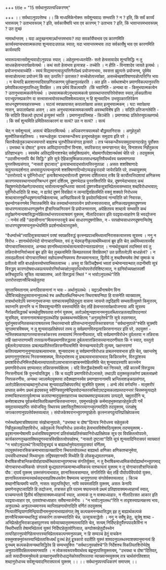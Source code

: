 +++
title = "15 सर्वथानुपपत्त्यधिकरणम्"

+++
।। सर्वथाऽनुपपत्तेश्च ।। किं माध्यमिकेनोक्त्तः सर्वशून्यवादः सम्भवति ? न ? इति, किं सर्वं कार्य्यं भावरूपम् ? उताभावरूपम् ? इति, सर्वकार्येष्वपि भाव एव कारणम् ? उताभाव ? इति, किं भावान्तरमभावरूपम् ? उत तुच्छं

नामार्थान्तरम् । यदा अतुच्छनामाऽर्थान्तरमभावः? तदा सवर्कार्येप्वभाव एव कारणमिति कार्य्यस्याप्यभावात्मकतया शून्यवादःउपपन्नः स्यात्; यदा भावान्तरमभावः तदा सर्वकार्येषु भाव एव कारणमिति कार्यस्यापि

भावरूपत्वात्सर्वशून्यवादोऽनुपपन्नः स्यात् । अहेतुस्नाध्यतयेति- सतो हेत्वसावादेव शून्यसिद्धिः न तु साधकहेत्वन्तरापेक्षयेत्यर्थः । कथं सतो हेत्वभाव इत्यत्राह - तच्चेति । न हीति - विनाशादेव जायते इत्यर्थः । प्रयोजनाभावाच्चेति - स्वयं विद्यामानत्वादुत्पत्तिनैरपेक्ष्यं प्रयोजनाभावः, स्वसत्ता ह्मुत्पत्तेः प्रयोजनम्, पूर्वमेव सत्त्वान्नोत्पत्त्या प्रयोजनं किं सत् उत्पत्तिः? उतासतः? सच्चेन्नोत्पत्त्यपेक्षा, असच्चेच्छशविषाणवन्नोत्पत्तिग्ति भावः । न चेत्यादि ब्रलाशानयादिवाछगिराकाणम् पूर्वपक्षगुपसंहरति । अत इति - सर्वथाशब्देन प्रमाणविकल्पानुपपत्तिः प्रमेयविकल्पानुपपत्तिधतु विवक्षित । तत्र प्रमेयं विकल्पयति ।किं भवानिति - अन्यथा वा - किमुभयात्मकत्वेन ? उतानुभयात्मकत्वेनेत्यर्थः । उभयात्मकत्वेऽनुभयात्मकत्वे छावस्थान्तरापत्तिरेवोक्त्ता स्यात्,लोकप्रतीत्या पराभ्युपगमप्रकारेण वा सत्त्वासत्त्वयोरवस्थाविशषेरूपत्वात्,न हि शून्यवादिनः उभयुपकारतिरेकेण साधनदूषणव्यवहारसम्भवः । घटत्वं स्वपक्षयासत् कपालापेक्षया असत् इत्युभयात्मकम् । घटः स्वापेक्षया नासन्, कपालापेक्षया असन् । अतः अनुभयात्मकत्वमकत्वमपि अवस्थाविशेष इति । सदिति प्रतिजानतेवेति - किं सदिति विकल्पो दृष्टार्थ इत्युक्त्तं भवति । प्रमाणनुपपत्तिमाह - किञ्चेति । प्रमाणशब्दः प्रतितेरप्युपलक्षणार्थः । किं सर्वं शून्यमिति प्रमितिस्तत्कारणं वा सत्यं? उत न सत्यं? । सत्यं

चेत् न सर्वशून्यत्वं, असत्यं चेन्नितरामित्यर्थः । अधिकरणत्रयात्मको बौद्धमतनिरासः । अणुहेतुको मूतमौतिकसंहतिरूपः । स्कन्धहेतुकः पञ्चस्कन्धीरूप इत्युभयहेतुकः समुदाय इति परे । चित्तचैत्तहेतुकञ्चाभजयन्तरो बाह्यश्च भूतभौतिकसंगात् इत्यपरे । तत्र प्चस्कन्धीरूपसमुदायानदरहेतुः पूर्वोक्त्तः । उभयथा च दोषात्" इत्यत्र आविद्यारागादीनां विनाशः, सपरिकरात् सम्यग्ज्ञानात् चेत्, विनाशस्य निर्हेतुकत्व प्रतिज्ञाभङ्गः । स्वयमेव अतिद्याविनाशश्चेत् सर्वमुक्त्तिप्रसंगः, मोक्षमार्गोपदेशानर्थक्यं चेति परे । तदयुक्त्तम् "उदासीनानामपि चैवं सिद्धिः" इति सूत्रे ऐहिकामुष्मिकफलसाधनप्रवृत्तिवैयर्थ्यस्य वक्ष्यमाणतया पुनरुक्त्तिप्रसंगात्, "नासतो दृष्टत्वात्" इत्यत्राभावाद्भावोत्पत्तिरनुपपन्ना । असतः शशविषाणादेः सदुत्पत्त्यदर्शनात् अभावादुत्पत्त्यभ्युपगमे शशविषाणादिभ्योऽप्यङ्कुरादयो जायेरन्निति परे, तच्चायुक्त्तम् "उत्तरोत्पादे च पूर्वनिरोधात्" इत्यत्रैवाभाद्भावोत्पत्तौ दूषणस्य दर्शितत्वात् तत्रैव हि कार्योत्पत्तिदशायां क्षणिकस्य कारणस्यावस्थानाभावनिबन्धनं दूषणं दर्शितम्, दूषणभेदान्न पुनरुक्त्तिरिति चेन्न, दूषणभेदाभावात् कथं चिद्दूषणभेदोत्पेक्षणेऽप्यभावाद् भावोत्पत्त्यनुबन्धितया सवर्स्य दूषणस्यैकसूत्राभिप्रेतत्वसम्भवात् शब्दविरोधाभावात्; पूर्वनिरोधादिति हि शब्दः, न ह्यत्रेदं दूषणं विवक्षितं न त्वन्याद्विवक्षितमिति वक्त्तुं शक्यते निरोधस्य शाब्दत्वात्तनुबन्धिदूषणत्याभिब्रेतत्वाच्च, आभिप्रायिकत्वे हि इयदेवाभिप्रेतव्यं नान्यदिति को निवारकः, पृथन्योगकरणमेव निवातकमिति चेन्न तस्यार्थान्तरपरत्वेन प्रयोजनवत्तरत्वात्, क्षणिकत्वप्रयुक्त्तदूषणस्य साधारणत्वादसाधरणदूषणेन इौत्रान्तिकनिरसनं हि प्रयोजनवत्तरम्, अपेक्षितस्य शाब्दत्वे सम्भवति कथं तदुपेक्षणेनान्यश्रासिद्धानपेक्षितार्थान्तरपरत्वाश्रयणं युक्त्तम्, नीलादिराकार इति पदद्वयाध्याहारेण हि भवद्योजना ः नन्वेवं तर्हि "उदासीनाना"मित्यनन्तरसूत्रे कथं साधारणदूषणोक्त्तिः, न - परपक्षेप्वसाधारणदूषणान्वितेषु साधारणदूषणमप्यनुसन्धेयमिति प्रदर्शनार्थत्वात्तदुक्त्तेः,

"वैधर्म्याच्चे"त्यादिसूत्रव्याख्यानं परषां स्वपक्षविरुद्धं कृत्स्नप्रपञ्चमिथ्यात्वनिरासकत्वात्तस्य सूत्रस्य । ननु न विरोधः - ज्ञानार्थयोरभेदो योगाचाराभिमतः, वयं तु भेदमङ्गीकृत्यार्थमिथ्यात्वं ब्रूम इति चेत् अर्थमिथ्यात्वस्यैव योगाचाराभिमतत्वात्, अन्यथा ज्ञानमिथ्यात्वार्थसत्यत्वयोरन्यतरप्रसंगात् । नन्वर्थतुच्छत्वं तदभिमतं वयं तु तन्निरासेनानिर्वाच्यत्वं ब्रूम इति चेत् तुच्छत्वमिति किमप्रतरतत्वं विवक्षितम्? उत प्रतीतत्वेऽपि बाधार्हत्वं? । न तावदप्रतीतत्वं योगाचाराभिमतं सहोपलम्भनियमस्य तैरुच्यमानत्वात्, द्वितीये तु शब्दवैषम्यमेव तेषां युष्माकं च प्रतीतत्वे सति बाधार्हत्वस्योभयाभिमतत्वाच्च । अस्तु वा किञ्चिद्वैषम्यं भवतां ग्रन्थेप्वन्यग्रन्थात् तदानीमपि सूत्रं विरुद्धम् कारणदोषवाधकप्रत्यययोरनिर्वाच्यपक्षेऽप्युपाधित्वोपपत्तेरविशिष्टत्वात्, न ह्यनिर्वाच्यपक्षास्पर्शी कश्चिदुपाधिः सूत्रितः व्याख्यातश्च, अतो विरुद्धत्वं स्थितं " न भावोऽनुपलब्धे"रिति उत्तरोत्तरज्ञानवैचित्र्यहेतुतया

सुगताभिमतानाम् अनादिवासनानां न भावः - अर्थानुपलब्धेः । यद्वाऽर्थेनाश्रयेण विना धीवैचित्र्यहेतुभूतवासनानुपलब्धे श्च अर्थोपलब्धिनिबन्धना स्थिराश्रयनिष्ठा हि वासनेति व्याख्यातम्, तत्रार्थाभावेऽपि स्वप्नानुभवजन्याः पाश्चात्यस्मृतिहेतुभूता वासना जायन्ते तद्वदिहापि सम्भवतीत्युक्त्ते किमुत्तरम्, स्वाप्नानि ज्ञानानि च न विषयशून्यानीति वक्त्तव्यमिति चेत् तर्हि हेत्वन्तरसापेक्षयोजनाया अपि सूत्रस्य नैरपेक्ष्यसिद्धयर्थं चरमहेतुविषयतया वर्णनं युक्त्तम्, अतोऽर्थशून्यज्ञानानमनुपलब्धिपराहतत्वप्रतिपादनपरं सूत्रमिदम्, वासनानामाश्रयानुपलब्धेरिह पृथक्कथनमपेक्षितम् "अनुस्मृतेश्चे"ति सूत्रे तदवगमात्, पूर्वानुमवजनितसस्काराश्रयतस्य स्थिरस्याभावे प्रतिसन्धानानुपपत्तिस्तत्रावगता "सर्वथानुपपत्ते"श्चेति सूत्रमपि सुगतमात्रविषयम्, न तु शून्यवादप्रतिक्षेपपरं तस्य तु सर्वप्रमाणविरुद्वत्वान्निरसनानादर इति परे, तदयुक्त्तं - नास्तिक्यकाष्ठागतस्यासत्तर्काकरस्य तस्यावश्यं निरसनीयत्वात्, यदि सर्वप्रमाणविरोधेन दुर्वलतया न तन्निरासः तर्हि पक्षान्तराणामपि तत्तत्प्रत्यनीकप्रमाणविरुद्धतया दुर्बलत्वात्तन्निरासस्यानादरणीयता किं न स्यात्, वस्तुतो दुर्बलत्वेऽप्यापाततः प्राबल्यप्रतीतेस्तन्निरसनीयत्वमिति चेत्तच्छन्यवादेऽपि तुल्यम्, पक्षान्तराणां कतिपयप्रमाणानुनुण्यात्प्राबल्यावभासः, शून्यवादस्य तु सर्वप्रमाणविरोधान्न प्राबलनयावभास इति चेत्, पक्षान्तरेषु प्रमाणानुगुणांशस्य निरसनमशक्यम्, विरुद्भांशस्य तु प्राबल्यावभासाभावात् किन्निरसनेन, विरुद्धांशस्य प्रमाशविरोधनिमित्तदौर्बल्यस्यापाततोऽतवभासात्तज्ज्ञाबनमपेक्षितमिति चेत् शून्यवादस्यापि कात्स्येन प्रमाणविरोधस्य ज्ञाप्यत्वात् तन्निरसनमपेक्षितम् । यदि विरुद्धैकदेशमपि मतं निास्यते, तर्हि कार्त्स्ये विरुद्धस्य निरसनीयत्वं किं पुनर्न्यायसिद्धम् । किं च यद्यपि प्रमाणविरोधोऽभासते, तथाऽपि दतुक्त्तकुतर्काणां प्रबलत्वभ्रमो निरपकरणीयः, अन्यथा ज्वालामेदयुक्त्तया तदैक्यज्ञानस्येव प्रमाणज्ञानानामपि भ्रान्तित्वशङ्काप्रसंगात्, अतोऽपेक्षितत्वाच्छब्दानुरोधाच्च शून्यवादप्रतिक्षेपपरमिदं सूत्रमिति युक्त्तम् । अन्ये त्वेवं वर्णयन्ति - मातृशरीरं प्राप्तात् कर्मणः प्रथमं हृदयवस्तु स्वीन्त्रियपुरुषेन्द्रिययोदन्यतरसचिवोऽष्टद्रव्यकलाप्रस्तदनन्तरं चित्तमप्युत्पद्यते तस्माचितचत्तात्पूर्वत्माच्च कलापान्मातृयुक्त्ताहाराच्च यथायथमष्टद्रव्यकलाप उत्पद्यते, चक्षुतादीनि च, कर्मशाबादश्च पूर्वकर्मवासितविलक्षणचित्तसन्तानपरः, एवमुभयहेतुके कर्ममातृभुक्त्ताहारहेतुकेऽपि गर्भे समुदायस्याप्राप्तिः संयोजयितुः स्थिरस्य प्रशासितुरीश्वरस्यानभ्युपगमादिति तदयुक्त्तम्, परपक्षेषु जगत्कारणानुपपत्तेर्वक्त्तव्यत्वात् । संयोजकेश्वरानभ्युपगण्यूपहेतोः कृत्स्नजगदुत्पत्तिप्रतिक्षेपकस्य

गर्भस्थपेहमात्रविषयतया संखोचानुपपत्तेः, "उभयथा च दोषा"दित्यत्र निरोधस्य सहेतुकत्वे निर्हेतुकत्वप्रतिज्ञाविरोध, अहेतुकत्वे नित्यनिरोधः प्रसज्येत् हेत्वभावविशेषादित्युक्त्तम् तदप्वयुक्त्तम् - इदृशानामन्येषामपि प्रध्वंसविषयदूषणानां प्रतिसंख्यंप्रतिसंख्यानिरोधप्रतिक्षेपक सूत्र एव विवक्षितत्वोपपत्तेः, कार्यकारणतुच्छताविषयदूणस्यात्रविवक्षितत्वोपपक्षेश्च, "नासतो दृष्टत्वा"दिति सूत्रं शून्यवादिनिरासपरं व्याख्यातं "न भावोऽनुपलब्धे"रित्यादिसूत्रद्वयं च बाह्यार्थानुमेयताव्युदासपरं वर्णितम्, तदयुक्त्तंस्वारसिकक्रमाभावात्प्रत्यक्षादिना स्थिरतयोपलब्धा बाह्यार्थाः क्षणिकाः क्षणिकाश्चानुमेया, उभयविधाश्चार्था मिथ्याभूताः तद्विषयज्ञानमपि मिथ्येति हि लोकबुध्द्यवतरणकमः, वैभाषिकसौत्रान्तिकयोर्वाहायार्थस्थितत्वाभ्युपगमाच्च संगतिर्युक्त्ता, न तु वैभाषिकमाध्यमिकयोर्वाह्यार्थानभ्युपगमाद् योगाचारभाध्यमिकयोः संगतत्वे बुध्द्यवतरणकमान्माध्यमिकस्य पाश्चत्यत्वं युक्त्तम् न तु योगाचारसौत्रान्तिकयोः पौवर्ापर्यं युक्त्तम् उक्त्तसंगत्यभावात्, ज्ञानास्तित्वसाम्यात्, संगतिरिति चेत् तर्हि पौर्वापर्यविपर्ययो युक्त्तः, ज्ञानास्तित्वसाम्यस्यार्थसद्भावप्रतिषधरूपेण वैषम्यस्य चानुगुणतया संगतेर्वक्त्तव्यत्वात् । किञ्च शब्दानौचित्यमपि भवति, नासतः सदुत्पत्तिर्दृष्टा, नापि स्वयमसदिति युक्त्तम्, असतः केनापि प्रमाणेनादृष्टत्वादिति हि तद्योजना, तत्रासत इति पदस्य षष्ठयन्तत्वे प्रथमं प्रतिज्ञावाक्यमध्याहार्य्यं स्यात्, पञ्चम्यन्तत्वे द्वितीयं मतिज्ञावाक्यमध्याहार्य्यं स्यात्, अस्माकं तु न वाक्याध्याहारः, न नीलादिरसत आकार इति पदद्वयाध्याहार एव, एतावांश्चाध्याहारः सर्वेषानवर्जनीयः । "न भावोऽनुपलब्ध"रिति न तादृशस्याप्रत्यक्षस्य भावः, अनुपलब्धेः अनुपलभ्यमानस्य व्याप्तिग्रहणायोगादिति वर्णितं तदयुक्त्तम् नित्यातीन्द्रियाणामिन्द्रियादीनामनुमानाभावप्रसंगात् तेषु कल्पकमनन्यथासिद्धम् इह तु बाह्यार्थकल्पकं ज्ञानवैचित्र्यमन्यथासिद्धं संस्कारेण तत्सम्भवादिति चेन्न, उत्सूत्रत्वाद्धेतोः । ननु न सर्वेषु हेतुः, सूत्रेषु शाब्दः - अभिप्रेतहेतुभिराकाङ्क्षापूरणस्य सर्वव्याख्यातृसम्मतत्वादिति चेत्, सत्यम् निर्दिष्टहेतुर्यैरुपपादकैर्विना न स्थिरीभवति तेषामभिप्रेतत्वं युक्त्तं निर्दिष्टहेतूपयोगित्वात्, कण्ठोक्त्तहेतुदौस्थ्येन तत्परिहारनुपयोगिहेत्वन्तरस्याभिप्रेतत्वकल्पनमनुपपन्नम्, न हि सम्यञ्चं हेतुं वाचकेन वक्त्तुमशक्नुवंस्तस्याभिप्रेततासिध्यर्थं दुःस्थं हेतुं इूत्रकारो वदतीति युक्त्तं शश्वदनुपलब्धस्याशक्यानुमानत्वं हि दुःस्थम् कल्पकहेत्वन्यथासिद्धिरेव हि सम्यभयुक्त्तिः "सर्वथाऽनुपपक्षेश्चे"ति निर्देशश्च विकल्पितशिरोभेदेषु अनुपपत्तेर्विवक्षितत्वमवगमयति । न त्वेकस्वरूपस्यैवार्थस्य बह्वनुपपत्तियुक्त्तत्वम्, "उभयथा च दोषा"दितिवत्, अतो रूपादीनामनुमेयत्वे प्रत्यक्षानुभवविरोधाद्यनेकोपपत्तिपरतया व्याख्यानमयुक्त्तम् तत्र चार्थसंगतिवशात् शब्दानुरोधाच्च सर्वशून्यवादनिरासपरत्वं युक्त्तम् ।। ।। सर्वथानुपपत्त्यधिकरणं समाप्तम् ।।

